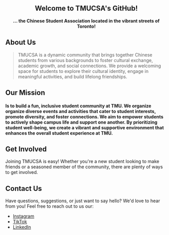 <h2 align="center">Welcome to TMUCSA's GitHub!</h2>
<p align="center"><strong>... the Chinese Student Association located in the vibrant streets of Toronto!</strong></h4>

## About Us
> TMUCSA is a dynamic community that brings together Chinese students from various backgrounds to foster cultural exchange, academic growth, and social connections. We provide a welcoming space for students to explore their cultural identity, engage in meaningful activities, and build lifelong friendships.

## Our Mission
#### Is to build a fun, inclusive student community at TMU. We organize organize diverse events and activities that cater to student interests, promote diversity, and foster connections. We aim to empower students to actively shape campus life and support one another. By prioritizing student well-being, we create a vibrant and supportive environment that enhances the overall student experience at TMU.

## Get Involved
Joining TMUCSA is easy! Whether you're a new student looking to make friends or a seasoned member of the community, there are plenty of ways to get involved.

## Contact Us
Have questions, suggestions, or just want to say hello? We'd love to hear from you! Feel free to reach out to us our:
- [Instagram](https://www.instagram.com/tmucsa/)
- [TikTok](https://www.tiktok.com/@tmucsa)
- [LinkedIn](https://www.linkedin.com/company/toronto-metropolitan-university-chinese-student-association)
